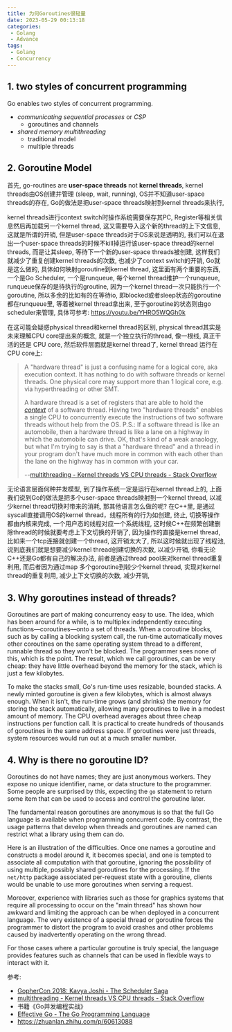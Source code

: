 ```yaml
---
title: 为何Goroutines很轻量
date: 2023-05-29 00:13:18
categories:
 - Golang
 - Advance
tags:
 - Golang
 - Concurrency
---
```


## 1.  two styles of concurrent programming

Go enables two styles of concurrent programming.

- *communicating sequential processes* or *CSP*
  - goroutines and channels
- *shared memory multithreading*
  - traditional model
  - multiple threads

## 2. Goroutine Model

首先, go-routines are **user-space threads** not **kernel threads**, kernel threads由OS创建并管理 (sleep, wait, running), OS并不知道user-space threads的存在, Go的做法是把user-space threads映射到kernel threads来执行, 

kernel threads进行context switch时操作系统需要保存其PC, Register等相关信息然后再加载另一个kernel thread, 这又需要导入这个新的thread的上下文信息, 这就是所谓的开销, 但是user-space threads对于OS来说是透明的, 我们可以在退出一个user-space threads的时候不kill掉运行该user-space thread的kernel threads, 而是让其sleep, 等待下一个新的user-space threads被创建, 这样我们就减少了重复创建kernel threads的次数, 也减少了context switch的开销, Go就是这么做的, 具体如何映射goroutine到kernel thread, 这里面有两个重要的东西, 一个是Go Scheduler, 一个是runqueue, 每个kernel thread维护一个runqueue, runqueue保存的是待执行的groutine, 因为一个kernel thread一次只能执行一个goroutine, 所以多余的比如有的在等待io, 即blocked或者sleep状态的goroutine都在runqueue里, 等着被kernel thread拿出来, 至于goroutine的状态则由go scheduler来管理, 具体可参考: https://youtu.be/YHRO5WQGh0k

在这可能会疑惑physical thread和kernel thread的区别, physical thread其实是未来理解CPU core提出来的概念, 就是一个独立执行的thread, 像一根线, 真正干活的还是 CPU core, 然后软件层面就是kernel thread了, kernel thread 运行在 CPU core上:

> A "hardware thread" is just a confusing name for a logical core, aka execution context. It has nothing to do with software threads or kernel threads. One physical core may support more than 1 logical core, e.g. via hyperthreading or other SMT. 
>
> A hardware thread is a set of registers that are able to hold the [*context*](https://en.wikipedia.org/wiki/Context_switch) of a software thread. Having two "hardware threads" enables a single CPU to concurrently execute the instructions of two software threads without help from the OS. P.S.: If a software thread is like an automobile, then a hardware thread is like a lane on a highway in which the automobile can drive. OK, that's kind of a weak anaology, but what I'm trying to say is that a "hardware thread" and a thread in your program don't have much more in common with each other than the lane on the highway has in common with your car.
>
> --[multithreading - Kernel threads VS CPU threads - Stack Overflow](https://stackoverflow.com/questions/73308353/kernel-threads-vs-cpu-threads)

无论语言层面何种并发模型, 到了操作系统一定是运行在kernel thread上的, 上面我们说到Go的做法是把多个user-space threads映射到一个kernel thread, 以减少kernel thread切换时带来的消耗, 那其他语言怎么做的呢? 在C++里, 是通过syscall直接调用OS的kernel thread，线程所有的行为如创建, 终止, 切换等操作都由内核来完成, 一个用户态的线程对应一个系统线程, 这时候C++在频繁创建删除thread的时候就要考虑上下文切换的开销了, 因为操作的直接是kernel thread, 比如来一个tcp连接就创建一个thread, 这开销太大了, 所以这时候就出现了线程池, 说到底我们就是想要减少kernel thread创建切换的次数, 以减少开销,  你看无论C++还是Go都有自己的解决办法, 前者是通过thread pool来对kernel thread重复利用, 而后者因为通过map 多个goroutine到较少个kernel thread, 实现对kernel thread的重复利用, 减少上下文切换的次数, 减少开销, 

## 3. Why goroutines instead of threads?

Goroutines are part of making concurrency easy to use. The idea, which has been around for a while, is to multiplex independently executing functions—coroutines—onto a set of threads. When a coroutine blocks, such as by calling a blocking system call, the run-time automatically moves other coroutines on the same operating system thread to a different, runnable thread so they won't be blocked. The programmer sees none of this, which is the point. The result, which we call goroutines, can be very cheap: they have little overhead beyond the memory for the stack, which is just a few kilobytes. 

To make the stacks small, Go's run-time uses resizable, bounded stacks. A newly minted goroutine is given a few kilobytes, which is almost always enough. When it isn't, the run-time grows (and shrinks) the memory for storing the stack automatically, allowing many goroutines to live in a modest amount of memory. The CPU overhead averages about three cheap instructions per function call. It is practical to create hundreds of thousands of goroutines in the same address space. If goroutines were just threads, system resources would run out at a much smaller number.

## 4. Why is there no goroutine ID?

Goroutines do not have names; they are just anonymous workers. They expose no unique identifier, name, or data structure to the programmer. Some people are surprised by this, expecting the `go` statement to return some item that can be used to access and control the goroutine later.

The fundamental reason goroutines are anonymous is so that the full Go language is available when programming concurrent code. By contrast, the usage patterns that develop when threads and goroutines are named can restrict what a library using them can do.

Here is an illustration of the difficulties. Once one names a goroutine and constructs a model around it, it becomes special, and one is tempted to associate all computation with that goroutine, ignoring the possibility of using multiple, possibly shared goroutines for the processing. If the `net/http` package associated per-request state with a goroutine, clients would be unable to use more goroutines when serving a request.

Moreover, experience with libraries such as those for graphics systems that require all processing to occur on the "main thread" has shown how awkward and limiting the approach can be when deployed in a concurrent language. The very existence of a special thread or goroutine forces the programmer to distort the program to avoid crashes and other problems caused by inadvertently operating on the wrong thread.

For those cases where a particular goroutine is truly special, the language provides features such as channels that can be used in flexible ways to interact with it.

参考:

- [GopherCon 2018: Kavya Joshi - The Scheduler Saga](https://www.youtube.com/watch?v=YHRO5WQGh0k)
- [multithreading - Kernel threads VS CPU threads - Stack Overflow](https://stackoverflow.com/questions/73308353/kernel-threads-vs-cpu-threads)
- 书籍《Go并发编程实战》
- [Effective Go - The Go Programming Language](https://go.dev/doc/effective_go#introduction)
- https://zhuanlan.zhihu.com/p/60613088